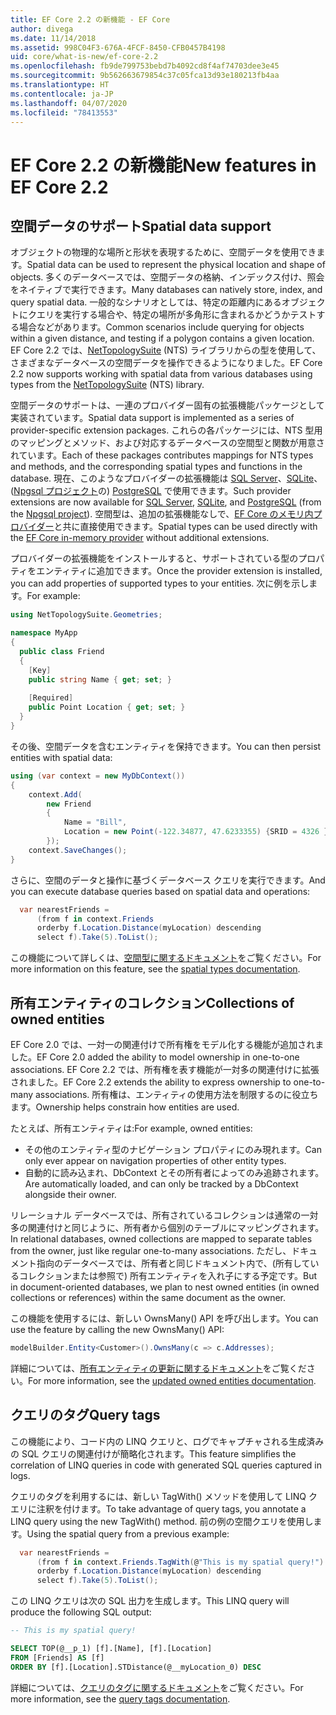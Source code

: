```yaml
---
title: EF Core 2.2 の新機能 - EF Core
author: divega
ms.date: 11/14/2018
ms.assetid: 998C04F3-676A-4FCF-8450-CFB0457B4198
uid: core/what-is-new/ef-core-2.2
ms.openlocfilehash: fb9de799753bebd7b4092cd8f4af74703dee3e45
ms.sourcegitcommit: 9b562663679854c37c05fca13d93e180213fb4aa
ms.translationtype: HT
ms.contentlocale: ja-JP
ms.lasthandoff: 04/07/2020
ms.locfileid: "78413553"
---
```

# <a name="new-features-in-ef-core-22"></a><span data-ttu-id="017aa-102">EF Core 2.2 の新機能</span><span class="sxs-lookup"><span data-stu-id="017aa-102">New features in EF Core 2.2</span></span>

## <a name="spatial-data-support"></a><span data-ttu-id="017aa-103">空間データのサポート</span><span class="sxs-lookup"><span data-stu-id="017aa-103">Spatial data support</span></span>

<span data-ttu-id="017aa-104">オブジェクトの物理的な場所と形状を表現するために、空間データを使用できます。</span><span class="sxs-lookup"><span data-stu-id="017aa-104">Spatial data can be used to represent the physical location and shape of objects.</span></span>
<span data-ttu-id="017aa-105">多くのデータベースでは、空間データの格納、インデックス付け、照会をネイティブで実行できます。</span><span class="sxs-lookup"><span data-stu-id="017aa-105">Many databases can natively store, index, and query spatial data.</span></span>
<span data-ttu-id="017aa-106">一般的なシナリオとしては、特定の距離内にあるオブジェクトにクエリを実行する場合や、特定の場所が多角形に含まれるかどうかテストする場合などがあります。</span><span class="sxs-lookup"><span data-stu-id="017aa-106">Common scenarios include querying for objects within a given distance, and testing if a polygon contains a given location.</span></span>
<span data-ttu-id="017aa-107">EF Core 2.2 では、[NetTopologySuite](https://github.com/NetTopologySuite/NetTopologySuite) (NTS) ライブラリからの型を使用して、さまざまなデータベースの空間データを操作できるようになりました。</span><span class="sxs-lookup"><span data-stu-id="017aa-107">EF Core 2.2 now supports working with spatial data from various databases using types from the [NetTopologySuite](https://github.com/NetTopologySuite/NetTopologySuite) (NTS) library.</span></span>

<span data-ttu-id="017aa-108">空間データのサポートは、一連のプロバイダー固有の拡張機能パッケージとして実装されています。</span><span class="sxs-lookup"><span data-stu-id="017aa-108">Spatial data support is implemented as a series of provider-specific extension packages.</span></span>
<span data-ttu-id="017aa-109">これらの各パッケージには、NTS 型用のマッピングとメソッド、および対応するデータベースの空間型と関数が用意されています。</span><span class="sxs-lookup"><span data-stu-id="017aa-109">Each of these packages contributes mappings for NTS types and methods, and the corresponding spatial types and functions in the database.</span></span>
<span data-ttu-id="017aa-110">現在、このようなプロバイダーの拡張機能は [SQL Server](https://www.nuget.org/packages/Microsoft.EntityFrameworkCore.SqlServer.NetTopologySuite/)、[SQLite](https://www.nuget.org/packages/Microsoft.EntityFrameworkCore.Sqlite.NetTopologySuite/)、([Npgsql プロジェクト](https://www.nuget.org/packages/Npgsql.EntityFrameworkCore.PostgreSQL.NetTopologySuite/)の) [PostgreSQL](https://www.npgsql.org/) で使用できます。</span><span class="sxs-lookup"><span data-stu-id="017aa-110">Such provider extensions are now available for [SQL Server](https://www.nuget.org/packages/Microsoft.EntityFrameworkCore.SqlServer.NetTopologySuite/), [SQLite](https://www.nuget.org/packages/Microsoft.EntityFrameworkCore.Sqlite.NetTopologySuite/), and [PostgreSQL](https://www.nuget.org/packages/Npgsql.EntityFrameworkCore.PostgreSQL.NetTopologySuite/) (from the [Npgsql project](https://www.npgsql.org/)).</span></span>
<span data-ttu-id="017aa-111">空間型は、追加の拡張機能なしで、[EF Core のメモリ内プロバイダー](xref:core/providers/in-memory/index)と共に直接使用できます。</span><span class="sxs-lookup"><span data-stu-id="017aa-111">Spatial types can be used directly with the [EF Core in-memory provider](xref:core/providers/in-memory/index) without additional extensions.</span></span>

<span data-ttu-id="017aa-112">プロバイダーの拡張機能をインストールすると、サポートされている型のプロパティをエンティティに追加できます。</span><span class="sxs-lookup"><span data-stu-id="017aa-112">Once the provider extension is installed, you can add properties of supported types to your entities.</span></span> <span data-ttu-id="017aa-113">次に例を示します。</span><span class="sxs-lookup"><span data-stu-id="017aa-113">For example:</span></span>

``` csharp
using NetTopologySuite.Geometries;

namespace MyApp
{
  public class Friend
  {
    [Key]
    public string Name { get; set; }
  
    [Required]
    public Point Location { get; set; }
  }
}
```

<span data-ttu-id="017aa-114">その後、空間データを含むエンティティを保持できます。</span><span class="sxs-lookup"><span data-stu-id="017aa-114">You can then persist entities with spatial data:</span></span>

``` csharp
using (var context = new MyDbContext())
{
    context.Add(
        new Friend
        {
            Name = "Bill",
            Location = new Point(-122.34877, 47.6233355) {SRID = 4326 }
        });
    context.SaveChanges();
}
```

<span data-ttu-id="017aa-115">さらに、空間のデータと操作に基づくデータベース クエリを実行できます。</span><span class="sxs-lookup"><span data-stu-id="017aa-115">And you can execute database queries based on spatial data and operations:</span></span>

``` csharp
  var nearestFriends =
      (from f in context.Friends
      orderby f.Location.Distance(myLocation) descending
      select f).Take(5).ToList();
```

<span data-ttu-id="017aa-116">この機能について詳しくは、[空間型に関するドキュメント](xref:core/modeling/spatial)をご覧ください。</span><span class="sxs-lookup"><span data-stu-id="017aa-116">For more information on this feature, see the [spatial types documentation](xref:core/modeling/spatial).</span></span>

## <a name="collections-of-owned-entities"></a><span data-ttu-id="017aa-117">所有エンティティのコレクション</span><span class="sxs-lookup"><span data-stu-id="017aa-117">Collections of owned entities</span></span>

<span data-ttu-id="017aa-118">EF Core 2.0 では、一対一の関連付けで所有権をモデル化する機能が追加されました。</span><span class="sxs-lookup"><span data-stu-id="017aa-118">EF Core 2.0 added the ability to model ownership in one-to-one associations.</span></span>
<span data-ttu-id="017aa-119">EF Core 2.2 では、所有権を表す機能が一対多の関連付けに拡張されました。</span><span class="sxs-lookup"><span data-stu-id="017aa-119">EF Core 2.2 extends the ability to express ownership to one-to-many associations.</span></span>
<span data-ttu-id="017aa-120">所有権は、エンティティの使用方法を制限するのに役立ちます。</span><span class="sxs-lookup"><span data-stu-id="017aa-120">Ownership helps constrain how entities are used.</span></span>

<span data-ttu-id="017aa-121">たとえば、所有エンティティは:</span><span class="sxs-lookup"><span data-stu-id="017aa-121">For example, owned entities:</span></span>

- <span data-ttu-id="017aa-122">その他のエンティティ型のナビゲーション プロパティにのみ現れます。</span><span class="sxs-lookup"><span data-stu-id="017aa-122">Can only ever appear on navigation properties of other entity types.</span></span>
- <span data-ttu-id="017aa-123">自動的に読み込まれ、DbContext とその所有者によってのみ追跡されます。</span><span class="sxs-lookup"><span data-stu-id="017aa-123">Are automatically loaded, and can only be tracked by a DbContext alongside their owner.</span></span>

<span data-ttu-id="017aa-124">リレーショナル データベースでは、所有されているコレクションは通常の一対多の関連付けと同じように、所有者から個別のテーブルにマッピングされます。</span><span class="sxs-lookup"><span data-stu-id="017aa-124">In relational databases, owned collections are mapped to separate tables from the owner, just like regular one-to-many associations.</span></span>
<span data-ttu-id="017aa-125">ただし、ドキュメント指向のデータベースでは、所有者と同じドキュメント内で、(所有しているコレクションまたは参照で) 所有エンティティを入れ子にする予定です。</span><span class="sxs-lookup"><span data-stu-id="017aa-125">But in document-oriented databases, we plan to nest owned entities (in owned collections or references) within the same document as the owner.</span></span>

<span data-ttu-id="017aa-126">この機能を使用するには、新しい OwnsMany() API を呼び出します。</span><span class="sxs-lookup"><span data-stu-id="017aa-126">You can use the feature by calling the new OwnsMany() API:</span></span>

``` csharp
modelBuilder.Entity<Customer>().OwnsMany(c => c.Addresses);
```

<span data-ttu-id="017aa-127">詳細については、[所有エンティティの更新に関するドキュメント](xref:core/modeling/owned-entities#collections-of-owned-types)をご覧ください。</span><span class="sxs-lookup"><span data-stu-id="017aa-127">For more information, see the [updated owned entities documentation](xref:core/modeling/owned-entities#collections-of-owned-types).</span></span>

## <a name="query-tags"></a><span data-ttu-id="017aa-128">クエリのタグ</span><span class="sxs-lookup"><span data-stu-id="017aa-128">Query tags</span></span>

<span data-ttu-id="017aa-129">この機能により、コード内の LINQ クエリと、ログでキャプチャされる生成済みの SQL クエリの関連付けが簡略化されます。</span><span class="sxs-lookup"><span data-stu-id="017aa-129">This feature simplifies the correlation of LINQ queries in code with generated SQL queries captured in logs.</span></span>

<span data-ttu-id="017aa-130">クエリのタグを利用するには、新しい TagWith() メソッドを使用して LINQ クエリに注釈を付けます。</span><span class="sxs-lookup"><span data-stu-id="017aa-130">To take advantage of query tags, you annotate a LINQ query using the new TagWith() method.</span></span>
<span data-ttu-id="017aa-131">前の例の空間クエリを使用します。</span><span class="sxs-lookup"><span data-stu-id="017aa-131">Using the spatial query from a previous example:</span></span>

``` csharp
  var nearestFriends =
      (from f in context.Friends.TagWith(@"This is my spatial query!")
      orderby f.Location.Distance(myLocation) descending
      select f).Take(5).ToList();
```

<span data-ttu-id="017aa-132">この LINQ クエリは次の SQL 出力を生成します。</span><span class="sxs-lookup"><span data-stu-id="017aa-132">This LINQ query will produce the following SQL output:</span></span>

``` sql
-- This is my spatial query!

SELECT TOP(@__p_1) [f].[Name], [f].[Location]
FROM [Friends] AS [f]
ORDER BY [f].[Location].STDistance(@__myLocation_0) DESC
```

<span data-ttu-id="017aa-133">詳細については、[クエリのタグに関するドキュメント](xref:core/querying/tags)をご覧ください。</span><span class="sxs-lookup"><span data-stu-id="017aa-133">For more information, see the [query tags documentation](xref:core/querying/tags).</span></span>
